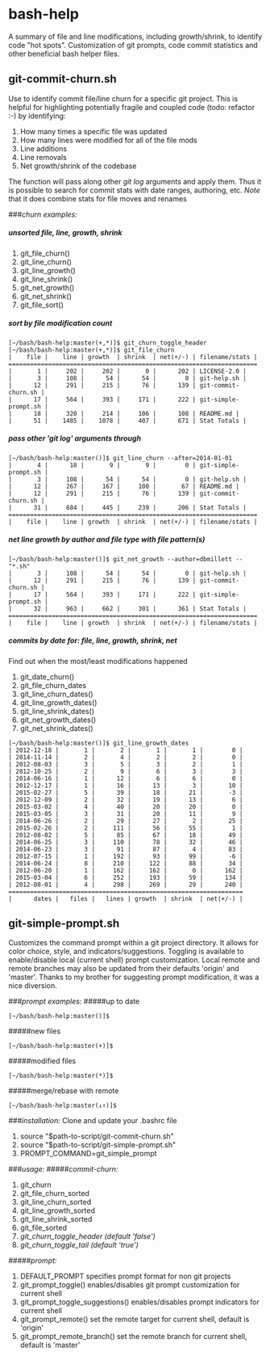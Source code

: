bash-help
=========
A summary of file and line modifications, including growth/shrink, to identify code "hot spots".
Customization of git prompts, code commit statistics and other beneficial bash helper files.

## git-commit-churn.sh
Use to identify commit file/line churn for a specific git project. This is helpful for 
highlighting potentially fragile and coupled code (todo: refactor :-) by identifying:

1. How many times a specific file was updated
2. How many lines were modified for all of the file mods
3. Line additions
4. Line removals
5. Net growth/shrink of the codebase

The function will pass along other *git log* arguments and apply them. Thus it is possible
to search for commit stats with date ranges, authoring, etc. *Note* that it does combine 
stats for file moves and renames

###*churn examples:*
##### unsorted file, line, growth, shrink
1. git_file_churn()
2. git_line_churn()
3. git_line_growth()
4. git_line_shrink()
5. git_net_growth()
6. git_net_shrink()
7. git_file_sort()

##### sort by file modification count
```
[~/bash/bash-help:master(+,*)]$ git_churn_toggle_header 
[~/bash/bash-help:master(+,*)]$ git_file_churn
|    file |    line | growth  | shrink  | net(+/-) | filename/stats |
=====================================================================
|       1 |     202 |     202 |       0 |      202 | LICENSE-2.0 |
|       3 |     108 |      54 |      54 |        0 | git-help.sh |
|      12 |     291 |     215 |      76 |      139 | git-commit-churn.sh |
|      17 |     564 |     393 |     171 |      222 | git-simple-prompt.sh |
|      18 |     320 |     214 |     106 |      108 | README.md |
|      51 |    1485 |    1078 |     407 |      671 | Stat Totals |
```
##### pass other 'git log' arguments through
```
[~/bash/bash-help:master()]$ git_line_churn --after=2014-01-01
|       4 |      18 |       9 |       9 |        0 | git-simple-prompt.sh |
|       3 |     108 |      54 |      54 |        0 | git-help.sh |
|      12 |     267 |     167 |     100 |       67 | README.md |
|      12 |     291 |     215 |      76 |      139 | git-commit-churn.sh |
|      31 |     684 |     445 |     239 |      206 | Stat Totals |
=====================================================================
|    file |    line | growth  | shrink  | net(+/-) | filename/stats |
```
##### net line growth by author and file type with file pattern(s)
```
[~/bash/bash-help:master()]$ git_net_growth --author=dbmillett -- "*.sh"
|       3 |     108 |      54 |      54 |        0 | git-help.sh |
|      12 |     291 |     215 |      76 |      139 | git-commit-churn.sh |
|      17 |     564 |     393 |     171 |      222 | git-simple-prompt.sh |
|      32 |     963 |     662 |     301 |      361 | Stat Totals |
=====================================================================
|    file |    line | growth  | shrink  | net(+/-) | filename/stats |
```

##### commits by date for: file, line, growth, shrink, net
Find out when the most/least modifications happened

1. git_date_churn()
2. git_file_churn_dates
3. git_line_churn_dates()
4. git_line_growth_dates()
5. git_line_shrink_dates()
6. git_net_growth_dates()
7. git_net_shrink_dates()
```
[~/bash/bash-help:master()]$ git_line_growth_dates
| 2012-12-18 |       1 |       2 |       1 |       1 |        0 |
| 2014-11-14 |       2 |       4 |       2 |       2 |        0 |
| 2012-08-03 |       3 |       5 |       3 |       2 |        1 |
| 2012-10-25 |       2 |       9 |       6 |       3 |        3 |
| 2014-06-16 |       1 |      12 |       6 |       6 |        0 |
| 2012-12-17 |       1 |      16 |      13 |       3 |       10 |
| 2015-02-27 |       5 |      39 |      18 |      21 |       -3 |
| 2012-12-09 |       2 |      32 |      19 |      13 |        6 |
| 2015-03-02 |       4 |      40 |      20 |      20 |        0 |
| 2015-03-05 |       3 |      31 |      20 |      11 |        9 |
| 2014-06-26 |       2 |      29 |      27 |       2 |       25 |
| 2015-02-26 |       2 |     111 |      56 |      55 |        1 |
| 2012-08-02 |       5 |      85 |      67 |      18 |       49 |
| 2014-06-25 |       3 |     110 |      78 |      32 |       46 |
| 2014-06-23 |       3 |      91 |      87 |       4 |       83 |
| 2012-07-15 |       1 |     192 |      93 |      99 |       -6 |
| 2014-06-24 |       8 |     210 |     122 |      88 |       34 |
| 2012-06-20 |       1 |     162 |     162 |       0 |      162 |
| 2015-03-04 |       6 |     252 |     193 |      59 |      134 |
| 2012-08-01 |       4 |     298 |     269 |      29 |      240 |
=================================================================
|      dates |   files |   lines | growth  | shrink  | net(+/-) |
```

## git-simple-prompt.sh
Customizes the command prompt within a git project directory. It
allows for color choice, style, and indicators/suggestions. Toggling
is available to enable/disable local (current shell) prompt customization. 
Local remote and remote branches may also be updated from their defaults 'origin' and 'master'.
Thanks to my brother for suggesting prompt modification, it was a nice diversion.

###*prompt examples:*
#####up to date 
```
[~/bash/bash-help:master()]$
```
#####new files 
```
[~/bash/bash-help:master(+)]$
```
#####modified files 
```
[~/bash/bash-help:master(*)]$
```
#####merge/rebase with remote 
```
[~/bash/bash-help:master(↓↑)]$
```
###*installation:*
Clone and update your .bashrc file

1. source "$path-to-script/git-commit-churn.sh"
2. source "$path-to-script/git-simple-prompt.sh"
3. PROMPT_COMMAND=git_simple_prompt

###*usage:*
#####*commit-churn:*
1. git_churn
2. git_file_churn_sorted
3. git_line_churn_sorted
4. git_line_growth_sorted
5. git_line_shrink_sorted
6. git_file_sorted
7. *git_churn_toggle_header (default 'false')*
8. *git_churn_toggle_tail (default 'true')*

#####*prompt:*
1. DEFAULT_PROMPT specifies prompt format for non git projects
2. git_prompt_toggle() enables/disables git prompt customization for current shell
3. git_prompt_toggle_suggestions() enables/disables prompt indicators for current shell
4. git_prompt_remote() set the remote target for current shell, default is 'origin'
5. git_prompt_remote_branch() set the remote branch for current shell, default is 'master'
